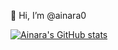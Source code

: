 👋 Hi, I’m @ainara0
<!---
ainara0/ainara0 is a ✨ special ✨ repository because its `README.md` (this file) appears on your GitHub profile.
You can click the Preview link to take a look at your changes.
--->

[![Ainara's GitHub stats](https://github-readme-stats.vercel.app/api?username=Ainara0)](https://github.com/Ainara0/github-readme-stats)
